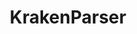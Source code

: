 ---
title: "KrakenParser"
excerpt: "<b>About:</b> Tool to process Kraken2 reports and convert them into CSV format
<br/><b>Status:</b> Released<br/>![Pepy Total Downloads](https://img.shields.io/pepy/dt/krakenparser?style=flat&logoColor=white&label=Downloads&color=blue) ![PyPI - Version](https://img.shields.io/pypi/v/krakenparser?color=green) ![GitHub Repo stars](https://img.shields.io/github/stars/popoviilab/krakenparser) <br/><img src='/images/tools/krakenparser.png' width='500px'>"
collection: tools
external_url: https://github.com/PopovIILab/KrakenParser
---